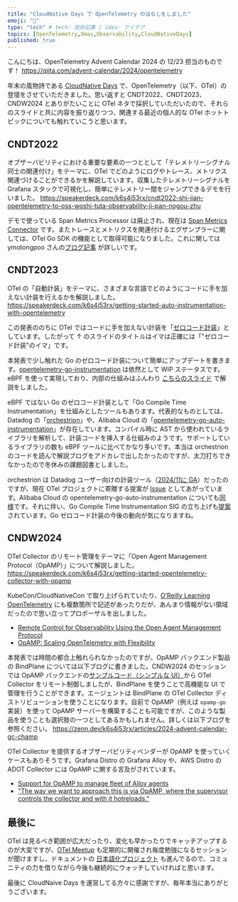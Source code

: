 ```yaml
---
title: "CloudNative Days で OpenTelemetry のはなしをしました"
emoji: "🤶"
type: "tech" # tech: 技術記事 / idea: アイデア
topics: [OpenTelemetry,Xmas,Observability,CloudNativeDays]
published: true
---
```


こんにちは、OpenTelemetry Advent Calendar 2024 の 12/23 担当のものです！
https://qiita.com/advent-calendar/2024/opentelemetry

年末の風物詩である [CloudNative Days](https://cloudnativedays.jp/) で、OpenTelemetry（以下、OTel）の登壇をさせていただきました。思い返すと CNDT2022、CNDT2023、CNDW2024 とありがたいことに OTel ネタで採択していただいたので、それらのスライドと共に内容を振り返りつつ、関連する最近の個人的な OTel ホットトピックについても触れていこうと思います。

## CNDT2022
オブザーバビリティにおける重要な要素の一つととして「テレメトリーシグナル同士の関連付け」をテーマに、OTel でどのようにログやトレース、メトリクス関連づけることができるかを解説しています。収集したテレメトリーシグナルを Grafana スタックで可視化し、簡単にテレメトリー間をジャンプできるデモを行いました。
https://speakerdeck.com/k6s4i53rx/cndt2022-shi-jian-opentelemetry-to-oss-woshi-tuta-observability-ji-pan-nogou-zhu

デモで使っている Span Metrics Processor は廃止され、現在は [Span Metrics Connector](https://github.com/open-telemetry/opentelemetry-collector-contrib/tree/main/connector/spanmetricsconnector) です。またトレースとメトリクスを関連付けるエグザンプラーに関しては、OTel Go SDK の機能として取得可能になりました。これに関しては ymotongpoo さんの[ブログ記事](https://zenn.dev/google_cloud_jp/articles/20240305-trace-exemplar) が詳しいです。

## CNDT2023
OTel の「自動計装」をテーマに、さまざまな言語でどのようにコードに手を加えない計装を行えるかを解説しました。
https://speakerdeck.com/k6s4i53rx/getting-started-auto-instrumentation-with-opentelemetry

この発表ののちに OTel ではコードに手を加えない計装を「[ゼロコード計装](https://opentelemetry.io/docs/zero-code/)」としています。したがって ↑ のスライドのタイトルはイマは正確には「"ゼロコード計装"のイマ」です。

本発表で少し触れた Go のゼロコード計装について簡単にアップデートを書きます。[opentelemetry-go-instrumentation](https://github.com/open-telemetry/opentelemetry-go-instrumentation) は依然として WIP ステータスです。eBPF を使って実現しており、内部の仕組みはふんわり [こちらのスライド](https://speakerdeck.com/k6s4i53rx/getting-started-opentelemetry-operator-on-kubernetes) で解説をしました。

eBPF ではない Go のゼロコード計装として「Go Compile Time Instrumentation」を仕組みとしたツールもあります。代表的なものとしては、Datadog の「[orchestrion](https://github.com/DataDog/orchestrion)」や、Alibaba Cloud の「[opentelemetry-go-auto-instrumentation](https://github.com/alibaba/opentelemetry-go-auto-instrumentation)」が存在しています。コンパイル時に AST から使われているライブラリを解析して、計装コードを挿入する仕組みのようです。サポートしているライブラリの数も eBPF ツールに比べてかなり多いです。本当は orchestrion のコードを読んで解説ブログをアドカレで出したかったのですが、太刀打ちできなかったので冬休みの課題図書としました。

orchestrion は Datadog ユーザー向けの計装ツール（[2024/11に GA](https://github.com/DataDog/orchestrion/releases/tag/v1.0.0)）だったのですが、現在 OTel プロジェクトに寄贈する提案が [Issue](https://github.com/open-telemetry/community/issues/2497) としてあがっています。Alibaba Cloud の opentelemetry-go-auto-instrumentation についても[同様](https://github.com/open-telemetry/community/issues/2344)です。それに伴い、Go Compile Time Instrumentation SIG の立ち上げも[提案](https://github.com/open-telemetry/community/pull/2490) されています。Go ゼロコード計装の今後の動向が気になりますね。

## CNDW2024
OTel Collector のリモート管理をテーマに「Open Agent Management Protocol（OpAMP）」について解説しました。
https://speakerdeck.com/k6s4i53rx/getting-started-opentelemetry-collector-with-opamp

KubeCon/CloudNativeCon で取り上げられていたり、[O’Reilly Learning OpenTelemetry](https://www.amazon.co.jp/Learning-OpenTelemetry-Setting-Operating-Observability-ebook/dp/B0CXC87NF3) にも複数箇所で記述があったりだが、あんまり情報がない領域だったので思い立ってプロポーザルを出しました。
- [Remote Control for Observability Using the Open Agent Management Protocol](https://kccncna2023.sched.com/event/1R2sr)
- [OpAMP: Scaling OpenTelemetry with Flexibility](https://kccncossaidevchn2024.sched.com/event/1eYZt/opamp-scaling-opentelemetry-with-flexibility-opampdaepopentelemetry-husni-alhamdani-cncf-ambassador-herbert-sianturi-krom-bank-indonesia)

本発表では時間の都合上触れられなかったのですが、OpAMP バックエンド製品の BindPlane については以下ブログに書きました。CNDW2024 のセッションでは OpAMP バックエンドの[サンプルコード（シンプルな UI）](https://github.com/open-telemetry/opamp-go/tree/main/internal/examples/server)から OTel Collector をリモート制御しましたが、BindPlane を使うことで高機能な UI で管理を行うことができます。エージェントは BindPlane の OTel Collector ディストリビューションを使うことになります。自前で OpAMP（例えば `opamp-go` 実装）を使って OpAMP サーバーを構築することも可能ですが、このような製品を使うことも選択肢の一つとしてあるかもしれません。詳しくは以下ブログを参照ください。
https://zenn.dev/k6s4i53rx/articles/2024-advent-calendar-gc-champ

OTel Collector を提供するオブザーバビリティベンダーが OpAMP を使っていくケースもありそうです。Grafana Distro の Grafana Alloy や、AWS Distro の ADOT Collector には OpAMP に関する言及がされています。
- [Support for OpAMP to manage fleet of Alloy agents](https://github.com/grafana/alloy/issues/1236)
- ["The way we want to approach this is via OpAMP, where the supervisor controls the collector and with it hotreloads."](https://github.com/aws-observability/aws-otel-collector/issues/2402)

## 最後に
OTel は見るべき範囲が広大だったり、変化も早かったりでキャッチアップするのが大変ですが、[OTel Meetup](https://opentelemetry.connpass.com/) も定期的に開催され毎度勉強になるセッションが聞けますし、ドキュメントの [日本語化プロジェクト](https://opentelemetry.io/ja/) も進んでるので、コミュニティの力を借りながら今後も継続的にウォッチしていければと思います。

最後に CloudNaive Days を運営してる方々に感謝ですが、毎年本当にありがとうございます。